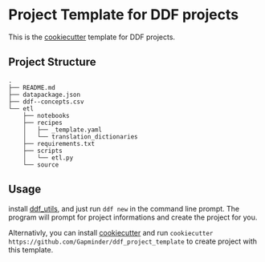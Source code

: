 # Project Template for DDF projects

This is the [cookiecutter](https://cookiecutter.readthedocs.io/en/latest/readme.html) template
for DDF projects.

## Project Structure

```
.
├── README.md
├── datapackage.json
├── ddf--concepts.csv
└── etl
    ├── notebooks
    ├── recipes
    │   ├── _template.yaml
    │   └── translation_dictionaries
    ├── requirements.txt
    ├── scripts
    │   └── etl.py
    └── source
```

## Usage

install [ddf_utils](https://github.com/semio/ddf_utils), and just run `ddf new`
in the command line prompt. The program will prompt for project informations and
create the project for you.

Alternativly, you can install
[cookiecutter](https://github.com/cookiecutter/cookiecutter) and run
`cookiecutter https://github.com/Gapminder/ddf_project_template` to
create project with this template.
